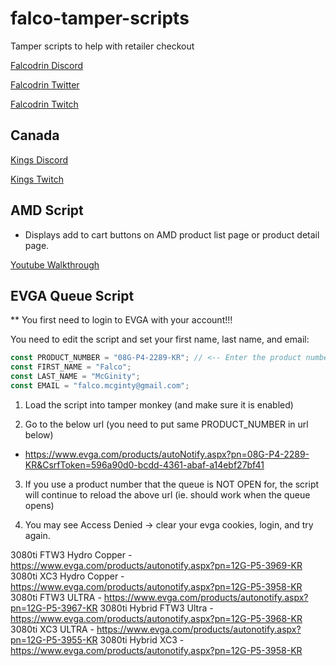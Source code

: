 # falco-tamper-scripts

Tamper scripts to help with retailer checkout

[Falcodrin Discord](https://discord.gg/falcodrin)

[Falcodrin Twitter](https://twitter.com/falcodrin)

[Falcodrin Twitch](https://www.twitch.tv/falcodrin)

## Canada

[Kings Discord](https://discord.gg/wZPzZf4M)

[Kings Twitch](https://www.twitch.tv/kingstwitch_)

## AMD Script

- Displays add to cart buttons on AMD product list page or product detail page.

[Youtube Walkthrough](https://www.youtube.com/watch?v=C-Cv_41h0Ho)

## EVGA Queue Script

\*\* You first need to login to EVGA with your account!!!

You need to edit the script and set your first name, last name, and email:

```js
const PRODUCT_NUMBER = "08G-P4-2289-KR"; // <-- Enter the product number you want to enter into queue
const FIRST_NAME = "Falco";
const LAST_NAME = "McGinity";
const EMAIL = "falco.mcginty@gmail.com";
```

1. Load the script into tamper monkey (and make sure it is enabled)

2. Go to the below url (you need to put same PRODUCT_NUMBER in url below)

- https://www.evga.com/products/autoNotify.aspx?pn=08G-P4-2289-KR&CsrfToken=596a90d0-bcdd-4361-abaf-a14ebf27bf41

3. If you use a product number that the queue is NOT OPEN for, the script will continue to reload the above url (ie. should work when the queue opens)

4. You may see Access Denied -> clear your evga cookies, login, and try again.

3080ti FTW3 Hydro Copper - https://www.evga.com/products/autonotify.aspx?pn=12G-P5-3969-KR
3080ti XC3 Hydro Copper - https://www.evga.com/products/autonotify.aspx?pn=12G-P5-3958-KR
3080ti FTW3 ULTRA - https://www.evga.com/products/autonotify.aspx?pn=12G-P5-3967-KR
3080ti Hybrid FTW3 Ultra - https://www.evga.com/products/autonotify.aspx?pn=12G-P5-3968-KR
3080ti XC3 ULTRA - https://www.evga.com/products/autonotify.aspx?pn=12G-P5-3955-KR
3080ti Hybrid XC3 - https://www.evga.com/products/autonotify.aspx?pn=12G-P5-3958-KR
